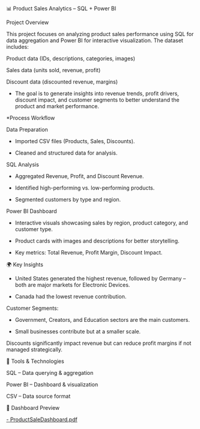 📊 Product Sales Analytics – SQL + Power BI

Project Overview

This project focuses on analyzing product sales performance using SQL for data aggregation and Power BI for interactive visualization. The dataset includes:

Product data (IDs, descriptions, categories, images)

Sales data (units sold, revenue, profit)

Discount data (discounted revenue, margins)

- The goal is to generate insights into revenue trends, profit drivers, discount impact, and customer segments to better understand the product and market performance.

*Process Workflow

Data Preparation

- Imported CSV files (Products, Sales, Discounts).

- Cleaned and structured data for analysis.

SQL Analysis

- Aggregated Revenue, Profit, and Discount Revenue.

- Identified high-performing vs. low-performing products.

- Segmented customers by type and region.

Power BI Dashboard

- Interactive visuals showcasing sales by region, product category, and customer type.

- Product cards with images and descriptions for better storytelling.

- Key metrics: Total Revenue, Profit Margin, Discount Impact.

🌍 Key Insights

- United States generated the highest revenue, followed by Germany – both are major markets for Electronic Devices.

- Canada had the lowest revenue contribution.

Customer Segments:

- Government, Creators, and Education sectors are the main customers.

- Small businesses contribute but at a smaller scale.

Discounts significantly impact revenue but can reduce profit margins if not managed strategically.

📌 Tools & Technologies

SQL – Data querying & aggregation

Power BI – Dashboard & visualization

CSV – Data source format

📸 Dashboard Preview

[- ProductSaleDashboard.pdf](https://github.com/touktasylavy/Data-Analysis-Portfolio/blob/main/Project-ProductSales/Product%20Sales%20Dashboard.pdf)

